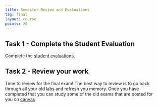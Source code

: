 ```yaml
---
title: Semester Review and Evaluations
tag: final
layout: course
points: 20
---
```


## Task 1 - Complete the Student Evaluation

Complete the [student evaluations]({{site.data.semester-info.student-evals}}).

## Task 2 - Review your work

Time to review for the final exam! The best way to review is to go back through all your old
labs and refresh you memory. Once you have completed that you can study some of the old exams
that are posted for you on [canvas]({{site.data.semester-info.sample-exams}})